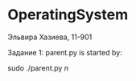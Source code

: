 # OperatingSystem
Эльвира Хазиева, 11-901

Задание 1:
  parent.py is started by:

  sudo ./parent.py *n*
